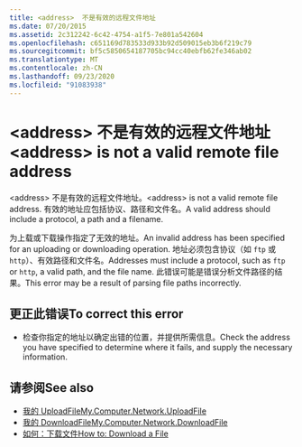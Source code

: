 ```yaml
---
title: <address>  不是有效的远程文件地址
ms.date: 07/20/2015
ms.assetid: 2c312242-6c42-4754-a1f5-7e801a542604
ms.openlocfilehash: c651169d783533d933b92d509015eb3b6f219c79
ms.sourcegitcommit: bf5c5850654187705bc94cc40ebfb62fe346ab02
ms.translationtype: MT
ms.contentlocale: zh-CN
ms.lasthandoff: 09/23/2020
ms.locfileid: "91083938"
---
```

# <a name="address-is-not-a-valid-remote-file-address"></a><span data-ttu-id="d75be-102">\<address> 不是有效的远程文件地址</span><span class="sxs-lookup"><span data-stu-id="d75be-102">\<address> is not a valid remote file address</span></span>

<span data-ttu-id="d75be-103">\<address> 不是有效的远程文件地址。</span><span class="sxs-lookup"><span data-stu-id="d75be-103">\<address> is not a valid remote file address.</span></span> <span data-ttu-id="d75be-104">有效的地址应包括协议、路径和文件名。</span><span class="sxs-lookup"><span data-stu-id="d75be-104">A valid address should include a protocol, a path and a filename.</span></span>  
  
 <span data-ttu-id="d75be-105">为上载或下载操作指定了无效的地址。</span><span class="sxs-lookup"><span data-stu-id="d75be-105">An invalid address has been specified for an uploading or downloading operation.</span></span> <span data-ttu-id="d75be-106">地址必须包含协议（如 `ftp` 或 `http`）、有效路径和文件名。</span><span class="sxs-lookup"><span data-stu-id="d75be-106">Addresses must include a protocol, such as `ftp` or `http`, a valid path, and the file name.</span></span> <span data-ttu-id="d75be-107">此错误可能是错误分析文件路径的结果。</span><span class="sxs-lookup"><span data-stu-id="d75be-107">This error may be a result of parsing file paths incorrectly.</span></span>  
  
## <a name="to-correct-this-error"></a><span data-ttu-id="d75be-108">更正此错误</span><span class="sxs-lookup"><span data-stu-id="d75be-108">To correct this error</span></span>  
  
- <span data-ttu-id="d75be-109">检查你指定的地址以确定出错的位置，并提供所需信息。</span><span class="sxs-lookup"><span data-stu-id="d75be-109">Check the address you have specified to determine where it fails, and supply the necessary information.</span></span>  
  
## <a name="see-also"></a><span data-ttu-id="d75be-110">请参阅</span><span class="sxs-lookup"><span data-stu-id="d75be-110">See also</span></span>

- [<span data-ttu-id="d75be-111">我的 UploadFile</span><span class="sxs-lookup"><span data-stu-id="d75be-111">My.Computer.Network.UploadFile</span></span>](xref:Microsoft.VisualBasic.Devices.Network.UploadFile%2A)
- [<span data-ttu-id="d75be-112">我的 DownloadFile</span><span class="sxs-lookup"><span data-stu-id="d75be-112">My.Computer.Network.DownloadFile</span></span>](xref:Microsoft.VisualBasic.Devices.Network.DownloadFile%2A)
- [<span data-ttu-id="d75be-113">如何：下载文件</span><span class="sxs-lookup"><span data-stu-id="d75be-113">How to: Download a File</span></span>](../developing-apps/programming/computer-resources/how-to-download-a-file.md)
